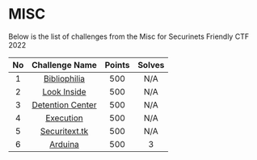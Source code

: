 # MISC

Below is the list of challenges from the Misc for Securinets Friendly CTF 2022

|No| Challenge Name | Points |  Solves|
|:---:|:--------------:|:------:|:------:|
|1| [Bibliophilia](./Bibliophilia/)| 500 | N/A |
|2| [Look Inside](./Look%20Inside/)| 500 | N/A |
|3| [Detention Center](./Detention-Center/)| 500 | N/A |
|4| [Execution](./Execution/)| 500 | N/A |
|5| [Securitext.tk](./Securitext.tk/)| 500 | N/A | 
|6| [Arduina](./Arduina/)| 500 | 3 | 

